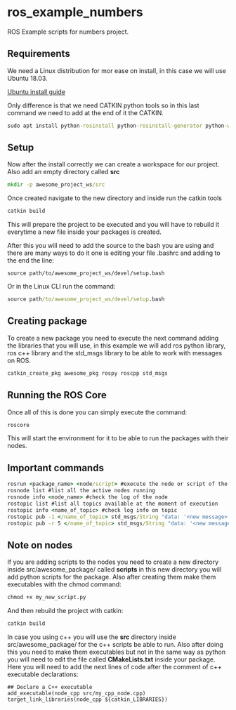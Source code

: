 # ros_example_numbers
ROS Example scripts for numbers project.

## Requirements

We need a Linux distribution for mor ease on install, in this case we will use Ubuntu 18.03.

[Ubuntu install guide](http://wiki.ros.org/melodic/Installation/Ubuntu)

Only difference is that we need CATKIN python tools so in this last command we need to add at the end of it the CATKIN.

```cmd
sudo apt install python-rosinstall python-rosinstall-generator python-wstool build-essential python-catkin-tools
```

## Setup

Now after the install correctly we can create a workspace for our project. Also add an empty directory called **src**

```cmd
mkdir -p awesome_project_ws/src
```

Once created navigate to the new directory and inside run the catkin tools

```cmd
catkin build
```

This will prepare the project to be executed and you will have to rebuild it everytime a new file inside your packages is created.

After this you will need to add the source to the bash you are using and there are many ways to do it one is editing your file .bashrc and adding to the end the line:

```
source path/to/awesome_project_ws/devel/setup.bash
```

Or in the Linux CLI run the command:

```cmd
source path/to/awesome_project_ws/devel/setup.bash
```

## Creating package

To create a new package you need to execute the next command adding the libraries that you will use, in this example we will add ros python library, ros c++ library and the std_msgs library to be able to work with messages on ROS.

```cmd
catkin_create_pkg awesome_pkg rospy roscpp std_msgs
```

## Running the ROS Core

Once all of this is done you can simply execute the command:

```cmd
roscore
```

This will start the environment for it to be able to run the packages with their nodes.

## Important commands

```cmd
rosrun <package_name> <node/script> #execute the node or script of the package you choose
rosnode list #list all the active nodes running
rosnode info <node_name> #check the log of the node
rostopic list #list all topics available at the moment of execution
rostopic info <name_of_topic> #check log info on topic
rostopic pub -1 </name_of_topic> std_msgs/String "data: '<new message>'" #this will add a new message to all subscribers listening to the topic
rostopic pub -r 5 </name_of_topic> std_msgs/String "data: '<new message>'" #continuosly send 5 new messages to the subscribers of the topic
```

## Note on nodes

If you are adding scripts to the nodes you need to create a new directory inside src/awesome_package/ called **scripts** in this new directory you will add python scripts for the package. Also after creating them make them executables with the chmod command:

```cmd
chmod +x my_new_script.py
```

And then rebuild the project with catkin:

```cmd
catkin build
```

In case you using c++ you will use the **src** directory inside src/awesome_package/ for the c++ scripts be able to run. Also after doing this you need to make them executables but not in the same way as python you will need to edit the file called **CMakeLists.txt** inside your package. Here you will need to add the next lines of code after the comment of c++ executable declarations:

```
## Declare a C++ executable
add_executable(node_cpp src/my_cpp_node.cpp)
target_link_libraries(node_cpp ${catkin_LIBRARIES})
```
